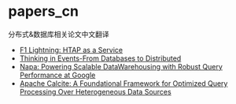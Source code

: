 # papers_cn
分布式&amp;数据库相关论文中文翻译

* [F1 Lightning: HTAP as a Service](./F1%20Lightning%20-%20HTAP%20as%20a%20Service.md)
* [Thinking in Events-From Databases to Distributed](./Thinking%20in%20Events-From%20Databases%20to%20Distributed.md)
* [Napa: Powering Scalable DataWarehousing with Robust Query Performance at Google](./Napa-Powering%20Scalable%20DataWarehousing%20with%20Robustery.md)
* [Apache Calcite: A Foundational Framework for Optimized Query Processing Over Heterogeneous Data Sources](./Apache%20Calcite-A%20Foundational%20Framework%20for%20Optimized%20Query%20Processing.md)
